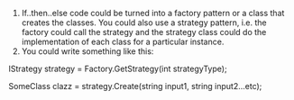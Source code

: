 1.	If..then..else code could be turned into a factory pattern or a class that creates the classes. You could also use a strategy pattern, i.e. the factory could call the strategy and the strategy class could do the implementation of each class for a particular instance.
2.	You could write something like this:

  IStrategy strategy = Factory.GetStrategy(int strategyType);

  SomeClass clazz = strategy.Create(string input1, string input2…etc);
